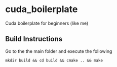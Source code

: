 # cuda_boilerplate
Cuda boilerplate for beginners (like me)

## Build Instructions
Go to the the main folder and execute the following
```
mkdir build && cd build && cmake .. && make
```
